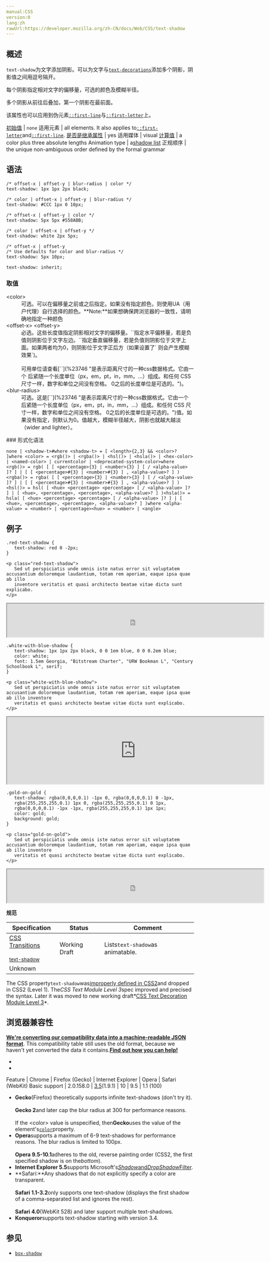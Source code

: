 ```yaml
---
manual:CSS
version:0
lang:zh
rawUrl:https://developer.mozilla.org/zh-CN/docs/Web/CSS/text-shadow
---
```





## 概述<a name="Summary"></a>


`text-shadow`为文字添加阴影。可以为文字与[`text-decorations`](%28212 "此页面仍未被本地化, 期待您的翻译!")添加多个阴影，阴影值之间用逗号隔开。



每个阴影指定相对文字的偏移量，可选的颜色及模糊半径。



多个阴影从前往后叠加，第一个阴影在最前面。



该属性也可以应用到伪元素[`::first-line`](%27930 "::first-line CSS pseudo-element （CSS伪元素）在某 block-level element （块级元素）的第一行应用样式。第一行的长度取决于很多因素，包括元素宽度，文档宽度和文本的文字大小。")与[`::first-letter`](%27929 "CSS 伪元素 ::first-letter会选中某 block-level element（块级元素）第一行的第一个字母，并且文字所处的行之前没有其他内容（如图片和内联的表格） 。")上。


[初始值](%28302 "") | `none` 
适用元素 | all elements. It also applies to[`::first-letter`](%27929 "CSS 伪元素 ::first-letter会选中某 block-level element（块级元素）第一行的第一个字母，并且文字所处的行之前没有其他内容（如图片和内联的表格） 。")and[`::first-line`](%27930 "::first-line CSS pseudo-element （CSS伪元素）在某 block-level element （块级元素）的第一行应用样式。第一行的长度取决于很多因素，包括元素宽度，文档宽度和文本的文字大小。"). 
[是否是继承属性](%28299 "") | yes 
适用媒体 | visual 
[计算值](%28304 "") | a color plus three absolute lengths 
Animation type | a[shadow list](%29259 "The color, x, y, blur and spread (if applicable) components of shadow lists are interpolated independently. If the inset value of any shadow pair differs between both lists, the whole list is uninterpolable. If one list is smaller than the other, it gets padded with transparent shadows with all their lengths set to 0 and its inset value matching the longer list.") 
正规顺序 | the unique non-ambiguous order defined by the formal grammar 


## 语法<a name="Syntax"></a>

```
/* offset-x | offset-y | blur-radius | color */
text-shadow: 1px 1px 2px black; 

/* color | offset-x | offset-y | blur-radius */
text-shadow: #CCC 1px 0 10px; 

/* offset-x | offset-y | color */
text-shadow: 5px 5px #558ABB;

/* color | offset-x | offset-y */
text-shadow: white 2px 5px;

/* offset-x | offset-y
/* Use defaults for color and blur-radius */
text-shadow: 5px 10px;

text-shadow: inherit;

```

### 取值<a name="Values"></a>
<dl><dt id=''>&lt;color&gt;</dt><dd>可选。可以在偏移量之前或之后指定。如果没有指定颜色，则使用UA（用户代理）自行选择的颜色。**Note:**如果想确保跨浏览器的一致性，请明确地指定一种颜色
</dd><dt id=''>&lt;offset-x&gt; &lt;offset-y&gt;</dt><dd>必选。这些长度值指定阴影相对文字的偏移量。`<offset-x>`指定水平偏移量，若是负值则阴影位于文字左边。`<offset-y>`指定垂直偏移量，若是负值则阴影位于文字上面。如果两者均为0，则阴影位于文字正后方（如果设置了`<blur-radius> 则会产生模糊效果`)。<br></br>可用单位请查看[`<length>`](%23746 "是表示距离尺寸的一种css数据格式。它由一个 <number> 后紧随一个长度单位（px，em，pt，in，mm，...）组成。和任何 CSS 尺寸一样，数字和单位之间没有空格。<number> 0之后的长度单位是可选的。")。</dd><dt id=''>&lt;blur-radius&gt;</dt><dd>可选。这是[`<length>`](%23746 "是表示距离尺寸的一种css数据格式。它由一个 <number> 后紧随一个长度单位（px，em，pt，in，mm，...）组成。和任何 CSS 尺寸一样，数字和单位之间没有空格。<number> 0之后的长度单位是可选的。")值。如果没有指定，则默认为0。值越大，模糊半径越大，阴影也就越大越淡（wider and lighter）。</dd></dl>
### 形式化语法<a name="形式化语法"></a>

```
none | <shadow-t>#where <shadow-t> = [ <length>{2,3} && <color>? ]where <color> = <rgb()> | <rgba()> | <hsl()> | <hsla()> | <hex-color> | <named-color> | currentcolor | <deprecated-system-color>where <rgb()> = rgb( [ [ <percentage>{3} | <number>{3} ] [ / <alpha-value> ]? ] | [ [ <percentage>#{3} | <number>#{3} ] , <alpha-value>? ] )<rgba()> = rgba( [ [ <percentage>{3} | <number>{3} ] [ / <alpha-value> ]? ] | [ [ <percentage>#{3} | <number>#{3} ] , <alpha-value>? ] )<hsl()> = hsl( [ <hue> <percentage> <percentage> [ / <alpha-value> ]? ] | [ <hue>, <percentage>, <percentage>, <alpha-value>? ] )<hsla()> = hsla( [ <hue> <percentage> <percentage> [ / <alpha-value> ]? ] | [ <hue>, <percentage>, <percentage>, <alpha-value>? ] )where <alpha-value> = <number> | <percentage><hue> = <number> | <angle>
```

## 例子<a name="Examples"></a>

```
.red-text-shadow {
   text-shadow: red 0 -2px;
}
```




```
<p class="red-text-shadow">
   Sed ut perspiciatis unde omnis iste natus error sit voluptatem accusantium doloremque laudantium, totam rem aperiam, eaque ipsa quae ab illo 
   inventore veritatis et quasi architecto beatae vitae dicta sunt explicabo.
</p>
```







<iframe src='https://mdn.mozillademos.org/zh-CN/docs/Web/CSS/text-shadow$samples/Example1?revision=1168229' width='689px' height='90px'></iframe>



```
.white-with-blue-shadow {
   text-shadow: 1px 1px 2px black, 0 0 1em blue, 0 0 0.2em blue;
   color: white;
   font: 1.5em Georgia, "Bitstream Charter", "URW Bookman L", "Century Schoolbook L", serif;
}
```






```
<p class="white-with-blue-shadow">
   Sed ut perspiciatis unde omnis iste natus error sit voluptatem accusantium doloremque laudantium, totam rem aperiam, eaque ipsa quae ab illo inventore 
   veritatis et quasi architecto beatae vitae dicta sunt explicabo.
</p>
```







<iframe src='https://mdn.mozillademos.org/zh-CN/docs/Web/CSS/text-shadow$samples/Example2?revision=1168229' width='689px' height='180px'></iframe>



```
.gold-on-gold {
   text-shadow: rgba(0,0,0,0.1) -1px 0, rgba(0,0,0,0.1) 0 -1px,
   rgba(255,255,255,0.1) 1px 0, rgba(255,255,255,0.1) 0 1px,
   rgba(0,0,0,0.1) -1px -1px, rgba(255,255,255,0.1) 1px 1px; 
   color: gold;
   background: gold;
}
```








```
<p class="gold-on-gold">
   Sed ut perspiciatis unde omnis iste natus error sit voluptatem accusantium doloremque laudantium, totam rem aperiam, eaque ipsa quae ab illo inventore 
   veritatis et quasi architecto beatae vitae dicta sunt explicabo.
</p>
```







<iframe src='https://mdn.mozillademos.org/zh-CN/docs/Web/CSS/text-shadow$samples/Example3?revision=1168229' width='689px' height='90px'></iframe>




**规范**


Specification | Status | Comment 
 ---  |  ---  |  ---  | 
[CSS Transitions<br></br><small>text-shadow</small>](%29205 "") | Working Draft | Lists`text-shadow`as animatable. 
 | Unknown |  



The CSS property`text-shadow`was[improperly defined in CSS2](%32269 "http://www.w3.org/TR/2008/REC-CSS2-20080411/text.html#text-shadow-props")and dropped in CSS2 (Level 1). The*CSS Text Module Level 3*spec improved and precised the syntax. Later it was moved to new working draft*[CSS Text Decoration Module Level 3](%32270 "http://www.w3.org/TR/2012/WD-css-text-decor-3-20121113/")*.


## 浏览器兼容性<a name="Browser_compatibility"></a>


**[We&#39;re converting our compatibility data into a machine-readable JSON format](%3344 "")**. This compatibility table still uses the old format, because we haven&#39;t yet converted the data it contains.**[Find out how you can help!](%3392 "")**


* 
* 

Feature | Chrome | Firefox (Gecko) | Internet Explorer | Opera | Safari (WebKit) 
Basic support | 2.0.158.0 | [3.5](%3393 "Released on 2009-06-30.")(1.9.1) | 10 | 9.5 | 1.1 (100) 




* **Gecko**(Firefox) theoretically supports infinite text-shadows (don&#39;t try it).<br></br>**Gecko 2**and later cap the blur radius at 300 for performance reasons.<br></br>If the &lt;color&gt; value is unspecified, then**Gecko**uses the value of the element&#39;s[`color`](%25891 "The color property sets the foreground color of an element's text content, and its decorations. It doesn't affect any other characteristic of the element; it should really be called text-color and would have been named so, save for historical reasons and its appearance in CSS Level 1.")property.
* **Opera**supports a maximum of 6-9 text-shadows for performance reasons. The blur radius is limited to 100px.<br></br>**Opera 9.5-10.1**adheres to the old, reverse painting order (CSS2, the first specified shadow is on the*bottom*).
* **Internet Explorer 5.5**supports Microsoft&#39;s[*Shadow*and*DropShadow*Filter](%32271 "http://msdn.microsoft.com/en-us/library/ms673539(loband).aspx").
* **Safari:**Any shadows that do not explicitly specify a color are transparent.<br></br>**Safari 1.1-3.2**only supports one text-shadow (displays the first shadow of a comma-separated list and ignores the rest).<br></br>**Safari 4.0**(WebKit 528) and later support multiple text-shadows.
* **Konqueror**supports text-shadow starting with version 3.4.

## 参见<a name="See_also"></a>

* [`box-shadow`](%27870 "此页面仍未被本地化, 期待您的翻译!")

## <a name="Examples"></a>



